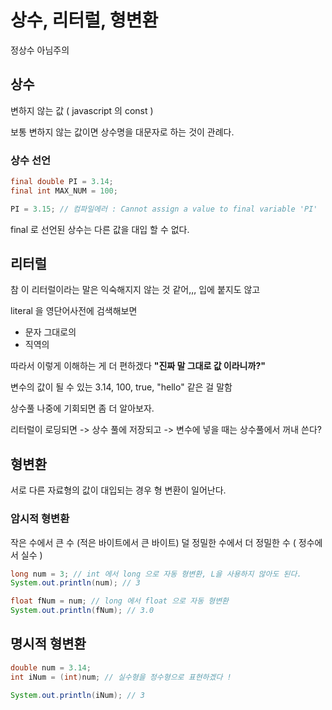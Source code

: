# 상수, 리터럴, 형변환

정상수 아님주의



## 상수

변하지 않는 값 ( javascript 의 const )

보통 변하지 않는 값이면 상수명을 대문자로 하는 것이 관례다.



### 상수 선언

```java
final double PI = 3.14;
final int MAX_NUM = 100;

PI = 3.15; // 컴파일에러 : Cannot assign a value to final variable 'PI'
```

final 로 선언된 상수는 다른 값을 대입 할 수 없다.



## 리터럴

참 이 리터럴이라는 말은 익숙해지지 않는 것 같어,,, 입에 붙지도 않고

literal 을 영단어사전에 검색해보면 

- 문자 그대로의
- 직역의

따라서 이렇게 이해하는 게 더 편하겠다 **"진짜 말 그대로 값 이라니까?"**

변수의 값이 될 수 있는 3.14, 100, true, "hello" 같은 걸 말함



상수풀 나중에 기회되면 좀 더 알아보자.

리터럴이 로딩되면 -> 상수 풀에 저장되고 -> 변수에 넣을 때는 상수풀에서 꺼내 쓴다?



## 형변환

서로 다른 자료형의 값이 대입되는 경우 형 변환이 일어난다.



### 암시적 형변환

작은 수에서 큰 수 (적은 바이트에서 큰 바이트)
덜 정밀한 수에서 더 정밀한 수 ( 정수에서 실수 )

```java
long num = 3; // int 에서 long 으로 자동 형변환, L을 사용하지 않아도 된다.
System.out.println(num); // 3

float fNum = num; // long 에서 float 으로 자동 형변환
System.out.println(fNum); // 3.0
```



## 명시적 형변환

```java
double num = 3.14;
int iNum = (int)num; // 실수형을 정수형으로 표현하겠다 !

System.out.println(iNum); // 3
```

